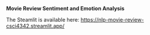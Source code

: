 **Movie Review Sentiment and Emotion Analysis**

The Steamlit is available here: https://nlp-movie-review-csci4342.streamlit.app/
